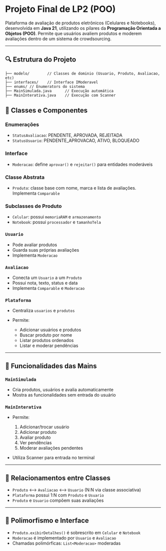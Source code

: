 # Projeto Final de LP2 (POO)

Plataforma de avaliação de produtos eletrônicos (Celulares e Notebooks), desenvolvida em **Java 21**, utilizando os pilares da **Programação Orientada a Objetos (POO)**. Permite que usuários avaliem produtos e moderem avaliações dentro de um sistema de crowdsourcing.

---

## 🔍 Estrutura do Projeto

```
├── modelo/        // Classes de dominio (Usuario, Produto, Avaliacao, etc)
├── interfaces/    // Interface IModeravel
├── enums/ // Enumerators do sistema
├── MainSimulada.java      // Execução automática
├── MainInterativa.java    // Execução com Scanner
```

## 🔢 Classes e Componentes

### Enumerações

* `StatusAvaliacao`: PENDENTE, APROVADA, REJEITADA
* `StatusUsuario`: PENDENTE\_APROVACAO, ATIVO, BLOQUEADO

### Interface

* `Moderacao`: define `aprovar()` e `rejeitar()` para entidades moderáveis

### Classe Abstrata

* `Produto`: classe base com nome, marca e lista de avaliações. Implementa `Comparable`

### Subclasses de Produto

* `Celular`: possui `memoriaRAM` e `armazenamento`
* `Notebook`: possui `processador` e `tamanhoTela`

### `Usuario`

* Pode avaliar produtos
* Guarda suas próprias avaliações
* Implementa `Moderacao`

### `Avaliacao`

* Conecta um `Usuario` a um `Produto`
* Possui nota, texto, status e data
* Implementa `Comparable` e `Moderacao`

### `Plataforma`

* Centraliza `usuarios` e `produtos`
* Permite:

  * Adicionar usuários e produtos
  * Buscar produto por nome
  * Listar produtos ordenados
  * Listar e moderar pendências

---

## 🎨 Funcionalidades das Mains

### `MainSimulada`

* Cria produtos, usuários e avalia automaticamente
* Mostra as funcionalidades sem entrada do usuário

### `MainInterativa`

* Permite:

  1. Adicionar/trocar usuário
  2. Adicionar produto
  3. Avaliar produto
  4. Ver pendências
  5. Moderar avaliações pendentes
* Utiliza Scanner para entrada no terminal

---

## 🤷 Relacionamentos entre Classes

* `Produto` <--> `Avaliacao` <--> `Usuario` (N\:N via classe associativa)
* `Plataforma` possui 1\:N com `Produto` e `Usuario`
* `Produto` e `Usuario` compõem suas avaliações

---

## 🔄 Polimorfismo e Interface

* `Produto.exibirDetalhes()` é sobrescrito em `Celular` e `Notebook`
* `Moderacao` é implementado por `Usuario` e `Avaliacao`
* Chamadas polimórficas: `List<Moderacao>` moderadas
